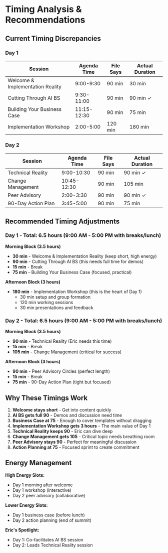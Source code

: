 # Timing Analysis & Recommendations

## Current Timing Discrepancies

### Day 1
| Session | Agenda Time | File Says | Actual Duration |
|---------|-------------|-----------|-----------------|
| Welcome & Implementation Reality | 9:00-9:30 | 90 min | 30 min |
| Cutting Through AI BS | 9:30-11:00 | 90 min | 90 min ✓ |
| Building Your Business Case | 11:15-12:30 | 90 min | 75 min |
| Implementation Workshop | 2:00-5:00 | 120 min | 180 min |

### Day 2
| Session | Agenda Time | File Says | Actual Duration |
|---------|-------------|-----------|-----------------|
| Technical Reality | 9:00-10:30 | 90 min | 90 min ✓ |
| Change Management | 10:45-12:30 | 90 min | 105 min |
| Peer Advisory | 2:00-3:30 | 90 min | 90 min ✓ |
| 90-Day Action Plan | 3:45-5:00 | 90 min | 75 min |

## Recommended Timing Adjustments

### Day 1 - Total: 6.5 hours (9:00 AM - 5:00 PM with breaks/lunch)

**Morning Block (3.5 hours)**
- **30 min** - Welcome & Implementation Reality (keep short, high energy)
- **90 min** - Cutting Through AI BS (this needs full time for demos)
- **15 min** - Break
- **75 min** - Building Your Business Case (focused, practical)

**Afternoon Block (3 hours)**
- **180 min** - Implementation Workshop (this is the heart of Day 1)
  - 30 min setup and group formation
  - 120 min working sessions
  - 30 min presentations and feedback

### Day 2 - Total: 6.5 hours (9:00 AM - 5:00 PM with breaks/lunch)

**Morning Block (3.5 hours)**
- **90 min** - Technical Reality (Eric needs this time)
- **15 min** - Break
- **105 min** - Change Management (critical for success)

**Afternoon Block (3 hours)**
- **90 min** - Peer Advisory Circles (perfect length)
- **15 min** - Break
- **75 min** - 90-Day Action Plan (tight but focused)

## Why These Timings Work

1. **Welcome stays short** - Get into content quickly
2. **AI BS gets full 90** - Demos and discussion need time
3. **Business Case at 75** - Enough to cover templates without dragging
4. **Implementation Workshop gets 3 hours** - The main value of Day 1
5. **Technical Reality keeps 90** - Eric can dive deep
6. **Change Management gets 105** - Critical topic needs breathing room
7. **Peer Advisory stays 90** - Perfect for meaningful discussion
8. **Action Planning at 75** - Focused sprint to create commitment

## Energy Management

**High Energy Slots:**
- Day 1 morning after welcome
- Day 1 workshop (interactive)
- Day 2 peer advisory (collaborative)

**Lower Energy Slots:**
- Day 1 business case (before lunch)
- Day 2 action planning (end of summit)

**Eric's Spotlight:**
- Day 1: Co-facilitates AI BS session
- Day 2: Leads Technical Reality session